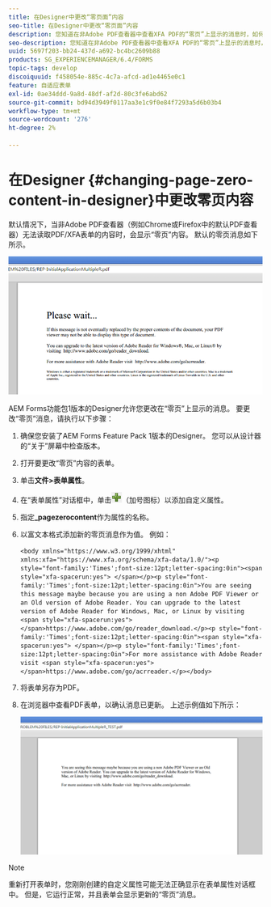 ```yaml
---
title: 在Designer中更改“零页面”内容
seo-title: 在Designer中更改“零页面”内容
description: 您知道在非Adobe PDF查看器中查看XFA PDF的“零页”上显示的消息时，如何更改该消息？
seo-description: 您知道在非Adobe PDF查看器中查看XFA PDF的“零页”上显示的消息时，如何更改该消息？
uuid: 5697f203-bb24-437d-a692-bc4bc2609b88
products: SG_EXPERIENCEMANAGER/6.4/FORMS
topic-tags: develop
discoiquuid: f458054e-885c-4c7a-afcd-ad1e4465e0c1
feature: 自适应表单
exl-id: 0ae34ddd-9a8d-48df-af2d-80c3fe6abd62
source-git-commit: bd94d3949f0117aa3e1c9f0e84f7293a5d6b03b4
workflow-type: tm+mt
source-wordcount: '276'
ht-degree: 2%

---
```


# 在Designer {#changing-page-zero-content-in-designer}中更改零页内容

默认情况下，当非Adobe PDF查看器（例如Chrome或Firefox中的默认PDF查看器）无法读取PDF/XFA表单的内容时，会显示“零页”内容。 默认的零页消息如下所示。

![defaultpage0message](assets/defaultpage0message.png)

AEM Forms功能包1版本的Designer允许您更改在“零页”上显示的消息。 要更改“零页”消息，请执行以下步骤：

1. 确保您安装了AEM Forms Feature Pack 1版本的Designer。 您可以从设计器的“关于”屏幕中检查版本。

1. 打开要更改“零页”内容的表单。

1. 单击&#x200B;**文件>表单属性**。

1. 在“表单属性”对话框中，单击![plus](assets/plus.png)（加号图标）以添加自定义属性。

1. 指定&#x200B;**_pagezerocontent**&#x200B;作为属性的名称。
1. 以富文本格式添加新的零页消息作为值。 例如：

   `<body xmlns="https://www.w3.org/1999/xhtml" xmlns:xfa="https://www.xfa.org/schema/xfa-data/1.0/"><p style="font-family:'Times';font-size:12pt;letter-spacing:0in"><span style="xfa-spacerun:yes"> </span></p><p style="font-family:'Times';font-size:12pt;letter-spacing:0in">You are seeing this message maybe because you are using a non Adobe PDF Viewer or an Old version of Adobe Reader. You can upgrade to the latest version of Adobe Reader for Windows, Mac, or Linux by visiting <span style="xfa-spacerun:yes"> </span>https://www.adobe.com/go/reader_download.</p><p style="font-family:'Times';font-size:12pt;letter-spacing:0in"><span style="xfa-spacerun:yes"> </span></p><p style="font-family:'Times';font-size:12pt;letter-spacing:0in">For more assistance with Adobe Reader visit <span style="xfa-spacerun:yes"> </span>https://www.adobe.com/go/acrreader.</p></body>`

1. 将表单另存为PDF。

1. 在浏览器中查看PDF表单，以确认消息已更新。 上述示例值如下所示：

   ![更改消息](assets/changedmessage.png)

>[!NOTE]
>
>重新打开表单时，您刚刚创建的自定义属性可能无法正确显示在表单属性对话框中。 但是，它运行正常，并且表单会显示更新的“零页”消息。
